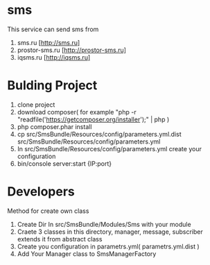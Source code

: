 sms
===

This service can send sms from

1. sms.ru [http://sms.ru]
2. prostor-sms.ru [http://prostor-sms.ru]
3. iqsms.ru [http://iqsms.ru]


Bulding Project
===
1. clone project
2. download composer( for example "php -r "readfile('https://getcomposer.org/installer');" | php )
3. php composer.phar install
3. cp src/SmsBundle/Resources/config/parameters.yml.dist src/SmsBundle/Resources/config/parameters.yml
4. In src/SmsBundle/Resources/config/parameters.yml create your configuration
5. bin/console server:start {IP:port}

Developers
===
Method for create own class

1. Create Dir In src/SmsBundle/Modules/Sms with your module
2. Craete 3 classes in this directory, manager, message, subscriber extends it from abstract class
3. Create you configuration in parametrs.yml( parametrs.yml.dist )
4. Add Your Manager class to SmsManagerFactory



